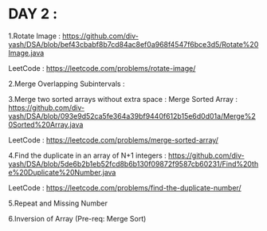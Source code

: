 # DAY 2 :

1.Rotate Image : https://github.com/div-yash/DSA/blob/bef43cbabf8b7cd84ac8ef0a968f4547f6bce3d5/Rotate%20Image.java
   
LeetCode : https://leetcode.com/problems/rotate-image/ 

2.Merge Overlapping Subintervals :
 
3.Merge two sorted arrays without extra space : Merge Sorted Array : https://github.com/div-yash/DSA/blob/093e9d52ca5fe364a39bf9440f612b15e6d0d01a/Merge%20Sorted%20Array.java

LeetCode : https://leetcode.com/problems/merge-sorted-array/


4.Find the duplicate in an array of N+1 integers : https://github.com/div-yash/DSA/blob/5de6b2b1eb52fcd8b6b130f09872f9587cb60231/Find%20the%20Duplicate%20Number.java

LeetCode : https://leetcode.com/problems/find-the-duplicate-number/

5.Repeat and Missing Number

6.Inversion of Array (Pre-req: Merge Sort)
